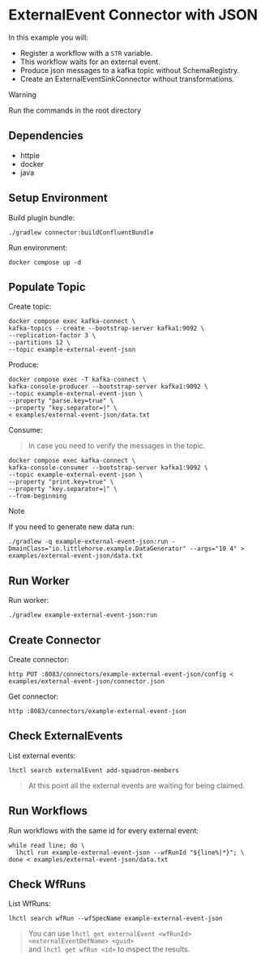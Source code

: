 # ExternalEvent Connector with JSON

In this example you will:

- Register a workflow with a `STR` variable.
- This workflow waits for an external event.
- Produce json messages to a kafka topic without SchemaRegistry.
- Create an ExternalEventSinkConnector without transformations.

> [!WARNING]
> Run the commands in the root directory

## Dependencies

- httpie
- docker
- java

## Setup Environment

Build plugin bundle:

```shell
./gradlew connector:buildConfluentBundle
```

Run environment:

```shell
docker compose up -d
```

## Populate Topic

Create topic:

```shell
docker compose exec kafka-connect \
kafka-topics --create --bootstrap-server kafka1:9092 \
--replication-factor 3 \
--partitions 12 \
--topic example-external-event-json
```

Produce:

```shell
docker compose exec -T kafka-connect \
kafka-console-producer --bootstrap-server kafka1:9092 \
--topic example-external-event-json \
--property "parse.key=true" \
--property "key.separator=|" \
< examples/external-event-json/data.txt
```

Consume:

> In case you need to verify the messages in the topic.

```shell
docker compose exec kafka-connect \
kafka-console-consumer --bootstrap-server kafka1:9092 \
--topic example-external-event-json \
--property "print.key=true" \
--property "key.separator=|" \
--from-beginning
```

> [!NOTE]
> If you need to generate new data run:

```shell
./gradlew -q example-external-event-json:run -DmainClass="io.littlehorse.example.DataGenerator" --args="10 4" > examples/external-event-json/data.txt
```

## Run Worker

Run worker:

```shell
./gradlew example-external-event-json:run
```

## Create Connector

Create connector:

```shell
http PUT :8083/connectors/example-external-event-json/config < examples/external-event-json/connector.json
```

Get connector:

```shell
http :8083/connectors/example-external-event-json
```

## Check ExternalEvents

List external events:

```shell
lhctl search externalEvent add-squadron-members
```

> At this point all the external events are waiting for being claimed.

## Run Workflows

Run workflows with the same id for every external event:

```shell
while read line; do \
  lhctl run example-external-event-json --wfRunId "${line%|*}"; \
done < examples/external-event-json/data.txt
```

## Check WfRuns

List WfRuns:

```shell
lhctl search wfRun --wfSpecName example-external-event-json
```

> You can use `lhctl get externalEvent <wfRunId> <externalEventDefName> <guid>` \
> and `lhctl get wfRun <id>` to inspect the results.
